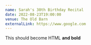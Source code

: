 ```yaml
---
name: Sarah's 30th Birthday Recital
date: 2022-08-23T19:00:00
venue: The Old Barn
externalLink: https://www.google.com
---
```


This should become HTML **and bold**